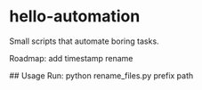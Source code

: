 ﻿# hello-automation

Small scripts that automate boring tasks.

Roadmap: add timestamp rename

 # #   U s a g e 
 
 R u n :   p y t h o n   r e n a m e _ f i l e s . p y   p r e f i x   p a t h 
  
 